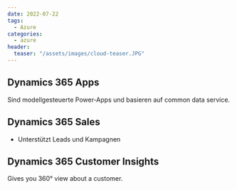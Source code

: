 ```yaml
---
date: 2022-07-22
tags:
  - Azure
categories:
  - azure
header:
  teaser: "/assets/images/cloud-teaser.JPG"
---
```


## Dynamics 365 Apps
Sind modellgesteuerte Power-Apps und basieren auf common data service.

## Dynamics 365 Sales
* Unterstützt Leads und Kampagnen

## Dynamics 365 Customer Insights
Gives you 360° view about a customer.